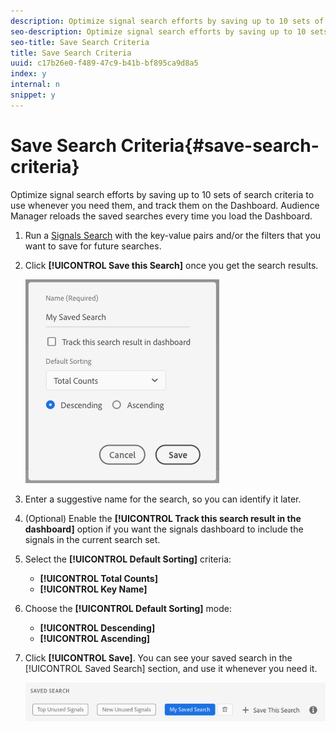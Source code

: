 ```yaml
---
description: Optimize signal search efforts by saving up to 10 sets of search criteria to use whenever you need them, and track them on the Dashboard. Audience Manager reloads the saved searches every time you load the Dashboard.
seo-description: Optimize signal search efforts by saving up to 10 sets of search criteria to use whenever you need them, and track them on the Dashboard. Audience Manager reloads the saved searches every time you load the Dashboard.
seo-title: Save Search Criteria
title: Save Search Criteria
uuid: c17b26e0-f489-47c9-b41b-bf895ca9d8a5
index: y
internal: n
snippet: y
---
```


# Save Search Criteria{#save-search-criteria}

Optimize signal search efforts by saving up to 10 sets of search criteria to use whenever you need them, and track them on the Dashboard. Audience Manager reloads the saved searches every time you load the Dashboard.

1. Run a [Signals Search](../../../c-features/data-explorer/data-explorer-signals-search/data-explorer-signals-search.md#concept_B0C0DC44C3EC4CF8926847F9062F0EC0) with the key-value pairs and/or the filters that you want to save for future searches.
1. Click **[!UICONTROL Save this Search]** once you get the search results.

   ![Step Result](assets/save-search-criteria.png)

1. Enter a suggestive name for the search, so you can identify it later.
1. (Optional) Enable the **[!UICONTROL Track this search result in the dashboard]** option if you want the signals dashboard to include the signals in the current search set.
1. Select the **[!UICONTROL Default Sorting]** criteria:

    * **[!UICONTROL Total Counts]** 
    * **[!UICONTROL Key Name]**

1. Choose the **[!UICONTROL Default Sorting]** mode:

    * **[!UICONTROL Descending]** 
    * **[!UICONTROL Ascending]**

1. Click **[!UICONTROL Save]**. You can see your saved search in the [!UICONTROL Saved Search] section, and use it whenever you need it.

   ![](assets/saved-search.png)

